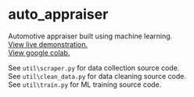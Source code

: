 # auto_appraiser
Automotive appraiser built using machine learning.  
[View live demonstration.](https://auto-appraiser.loudpumpkins.com)   
[View google colab.](https://colab.research.google.com/drive/1J4jjMOhRKltgk2POWtgt_iWhzuF2Zt8-?usp=sharing)   
 
See `util\scraper.py` for data collection source code.  
See `util\clean_data.py` for data cleaning source code.  
See `util\train.py` for ML training source code.  
